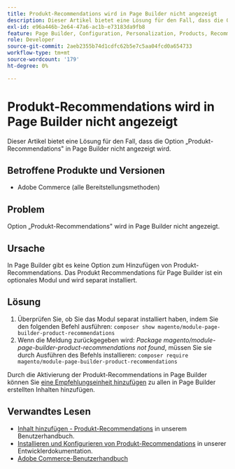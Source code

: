 ```yaml
---
title: Produkt-Recommendations wird in Page Builder nicht angezeigt
description: Dieser Artikel bietet eine Lösung für den Fall, dass die Option „Produkt-Recommendations" in Page Builder nicht angezeigt wird.
exl-id: e96a446b-2e64-47a6-ac1b-e73183da9fb8
feature: Page Builder, Configuration, Personalization, Products, Recommendations
role: Developer
source-git-commit: 2aeb2355b74d1cdfc62b5e7c5aa04fcd0a654733
workflow-type: tm+mt
source-wordcount: '179'
ht-degree: 0%

---
```


# Produkt-Recommendations wird in Page Builder nicht angezeigt

Dieser Artikel bietet eine Lösung für den Fall, dass die Option „Produkt-Recommendations&quot; in Page Builder nicht angezeigt wird.

## Betroffene Produkte und Versionen

* Adobe Commerce (alle Bereitstellungsmethoden)

## Problem

Option „Produkt-Recommendations&quot; wird in Page Builder nicht angezeigt.

## Ursache

In Page Builder gibt es keine Option zum Hinzufügen von Produkt-Recommendations. Das Produkt Recommendations für Page Builder ist ein optionales Modul und wird separat installiert.

## Lösung

1. Überprüfen Sie, ob Sie das Modul separat installiert haben, indem Sie den folgenden Befehl ausführen: `composer show magento/module-page-builder-product-recommendations`
1. Wenn die Meldung zurückgegeben wird: *Package magento/module-page-builder-product-recommendations not found*, müssen Sie sie durch Ausführen des Befehls installieren: `composer require magento/module-page-builder-product-recommendations`

Durch die Aktivierung der Produkt-Recommendations in Page Builder können Sie [eine Empfehlungseinheit hinzufügen](https://experienceleague.adobe.com/docs/commerce-admin/page-builder/add-content/recommendations.html) zu allen in Page Builder erstellten Inhalten hinzufügen.

## Verwandtes Lesen

* [Inhalt hinzufügen - Produkt-Recommendations](https://experienceleague.adobe.com/docs/commerce-admin/page-builder/add-content/recommendations.html) in unserem Benutzerhandbuch.
* [Installieren und Konfigurieren von Produkt-Recommendations](https://experienceleague.adobe.com/en/docs/commerce-merchant-services/product-recommendations/getting-started/install-configure) in unserer Entwicklerdokumentation.
* [Adobe Commerce-Benutzerhandbuch](https://experienceleague.adobe.com/en/docs/commerce-admin/user-guides/home)
